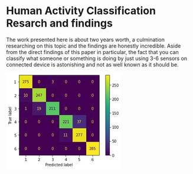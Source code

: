 # Human Activity Classification Resarch and findings 

The work presented here is about two years worth, a culmination researching on this topic and the findings are honestly incredible. Aside from the direct findings of this paper in particular, the fact that you can classify what someone or something is doing by just using 3-6 sensors on connected device is astonishing and not as well known as it should be. 

![Graph 1](https://github.com/jiogallardy/activity-classification/blob/main/predictedVsTrue.png "matrix")

